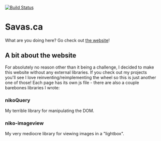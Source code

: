 [![Build Status](https://taurheim.visualstudio.com/Personal%20Projects/_apis/build/status/Savas.ca%20CI?branchName=master)](https://taurheim.visualstudio.com/Personal%20Projects/_build/latest?definitionId=7&branchName=master)

# Savas.ca
What are you doing here? Go check out [the website](https://savas.ca)!

## A bit about the website
For absolutely no reason other than it being a challenge, I decided to make this website without any external libraries. If you check out my projects you'll see I love reinventing/reimplementing the wheel so this is just another one of those! Each page has its own js file - there are also a couple barebones libraries I wrote:

### nikoQuery
My terrible library for manipulating the DOM.

### niko-imageview
My very mediocre library for viewing images in a "lightbox".
